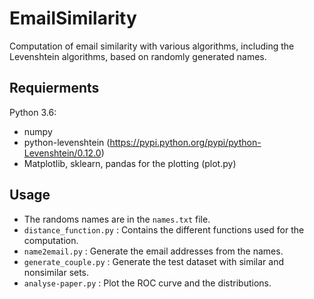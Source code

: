 # EmailSimilarity
Computation of email similarity  with various algorithms, including the Levenshtein algorithms, based on randomly generated names.

## Requierments
Python 3.6:
  - numpy
  - python-levenshtein (https://pypi.python.org/pypi/python-Levenshtein/0.12.0)
  - Matplotlib, sklearn, pandas for the plotting (plot.py)
 
 ## Usage
  - The randoms names are in the `names.txt` file.
  - `distance_function.py` : Contains the different functions used for the computation.
  - `name2email.py` : Generate the email addresses from the names.
  - `generate_couple.py` : Generate the test dataset with similar and nonsimilar sets.
  - `analyse-paper.py` : Plot the ROC curve and the distributions.
